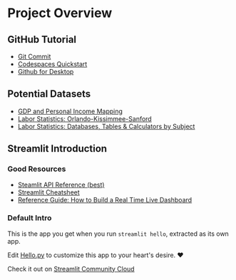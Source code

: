# Project Overview
## GitHub Tutorial
- [Git Commit](https://www.atlassian.com/git/tutorials/saving-changes/git-commit)
- [Codespaces Quickstart](https://docs.github.com/en/codespaces/getting-started/quickstart)
- [Github for Desktop](https://desktop.github.com/)

## Potential Datasets
- [GDP and Personal Income Mapping](https://apps.bea.gov/itable/?ReqID=99&step=1)
- [Labor Statistics: Orlando-Kissimmee-Sanford](https://www.bls.gov/eag/eag.fl_orlando_msa.htm)
- [Labor Statistics: Databases, Tables & Calculators by Subject](https://data.bls.gov/timeseries/LAUMT123674000000005?amp%3bdata_tool=XGtable&output_view=data&include_graphs=true)

## Streamlit Introduction
### Good Resources
- [Steamlit API Reference (best)](https://docs.streamlit.io/library/api-reference)
- [Streamlit Cheatsheet](https://docs.streamlit.io/library/cheatsheet)
- [Reference Guide: How to Build a Real Time Live Dashboard](https://blog.streamlit.io/how-to-build-a-real-time-live-dashboard-with-streamlit/)

### Default Intro

This is the app you get when you run `streamlit hello`, extracted as its own app.

Edit [Hello.py](./Hello.py) to customize this app to your heart's desire. ❤️

Check it out on [Streamlit Community Cloud](https://st-hello-app.streamlit.app/)